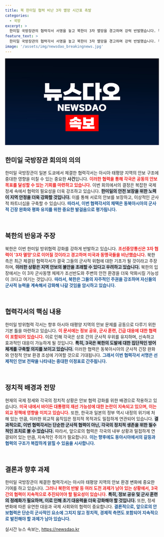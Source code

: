 ```yaml
---
title: 북 한미일 협력 비난 3자 멸망 시간표 촉발
categories:
  - 국방
excerpt: >
  한미일 국방장관의 협력각서 서명을 놓고 북한이 3자 멸망을 경고하며 강력 반발했습니다. 북한은 이번 협정이 군사적 위협을 가중시킬 것이라 주장하며, 3각 동맹이 핵동맹으로 발전할 것이라고 비난했습니다.
feature_text: >
  한미일 국방장관의 협력각서 서명을 놓고 북한이 3자 멸망을 경고하며 강력 반발했습니다. 북한은 이번 협정이 군사적 위협을 가중시킬 것이라 주장하며, 3각 동맹이 핵동맹으로 발전할 것이라고 비난했습니다.
image: '/assets/img/newsdao_breakingnews.jpg'
---
```


<p><img src="/assets/img/newsdao_breakingnews.jpg" alt="flaretime 속보" /></p>

<h2 data-ke-size="size26">한미일 국방장관 회의의 의의</h2>

<p data-ke-size="size16">
한미일 국방장관이 일본 도쿄에서 체결한 협력각서는 아시아 태평양 지역의 안보 구조에 중대한 영향을 미칠 수 있는 중요한 <b>사건</b>입니다. <b><span style="color: #ee2323;">이러한 협력을 통해 각국은 공동의 안보 목표를 달성할 수 있는 기회를 마련하고 있습니다.</span></b> 이번 회의에서의 결정은 복잡한 국제 정세 속에서 협력의 필요성을 더욱 강조하고 있습니다. <b><span style="background-color: #21538527;">한미일의 안전 보장을 위한 노력이 지역 안정을 더욱 강화할 것입니다.</span></b> 이를 통해 서로의 안보를 보장하고, 이상적인 군사적 파트너십을 구축할 수 있습니다. <b><span style="color: #1a5490;">따라서, 이번 협력각서의 채택은 동북아시아의 군사적 긴장 완화와 평화 유지를 위한 중요한 발걸음으로 평가됩니다.</span></b>
</p>

<p data-ke-size="size16">&nbsp;</p>

<h2 data-ke-size="size26">북한의 반응과 주장</h2>

<p data-ke-size="size16">
북한은 이번 한미일 방위협력 강화를 강하게 반발하고 있습니다. <b><span style="color: #ee2323;">조선중앙통신은 3자 협력이 '3자 멸망'으로 이어질 것이라고 경고하며 미국과 동맹국들을 비난했습니다.</span></b> 북한 측은 최근 체결된 협력각서가 결국 그들의 군사적 위협에 대한 기초가 될 것이라고 주장하며, <b><span style="background-color: #21538527;">이러한 상황은 지역 안보의 불안을 초래할 수 있다고 우려하고 있습니다.</span></b> 북한의 입장에서는 이 3자 군사동맹 체제가 조선반도와 주변의 안전 환경을 더욱 악화시킬 가능성이 크다고 여기는 것입니다. <b><span style="color: #1a5490;">따라서, 북한은 그들의 자주적인 주권을 강조하며 자신들의 군사적 능력을 계속해서 강화해 나갈 것임을 암시하고 있습니다.</span></b>
</p>

<p data-ke-size="size16">&nbsp;</p>

<h2 data-ke-size="size26">협력각서의 핵심 내용</h2>

<p data-ke-size="size16">
한미일 방위협력 각서는 향후 아시아 태평양 지역의 안보 문제를 공동으로 다루기 위한 기본 틀을 마련하고 있습니다. <b><span style="color: #ee2323;">이 문서에는 정보 공유, 군사 훈련, 긴급 대응에 대한 협력이 포함되어 있습니다.</span></b> 이로 인해 각국은 상호 간의 군사적 우위를 유지하며, 신속하고 효과적인 대응이 가능하게 될 것입니다. <b><span style="background-color: #21538527;">특히, 3국은 북한의 도발에 대한 집단적인 방어체계를 구축할 의지를 보이고 있습니다.</span></b> 이러한 협력은 동북아시아의 군사적 긴장 완화와 안정적 안보 환경 조성에 기여할 것으로 기대됩니다. <b><span style="color: #1a5490;">그래서 이번 협력각서 서명은 선제적인 안보 전략을 나타내는 중대한 이정표로 간주됩니다.</span></b>
</p>

<p data-ke-size="size16">&nbsp;</p>

<h2 data-ke-size="size26">정치적 배경과 전망</h2>

<p data-ke-size="size16">
현재의 국제 정세와 각국의 정치적 상황은 안보 협력 강화를 위한 배경으로 작용하고 있습니다. <b><span style="color: #ee2323;">미국 내에서 바이든 대통령의 재선 가능성에 대한 논란이 지속되고 있으며, 이는 외교 정책에 영향을 미치고 있습니다.</span></b> 또한, 한국과 일본의 정부 역시 내정의 위기에 처해 있는 만큼, 이러한 외교적 움직임은 정치적 목적과도 밀접하게 연관되어 있습니다. <b><span style="background-color: #21538527;">결과적으로, 이번 협력각서는 단순한 군사적 협력이 아닌, 각국의 정치적 생존을 위한 필수적인 조치로 볼 수 있습니다.</span></b> 따라서, 앞으로의 협력은 각국의 내부 상황과 밀접하게 연결되어 있는 만큼, 지속적인 주의가 필요합니다. <b><span style="color: #1a5490;">이는 향후에도 동아시아에서의 갈등과 협력의 구조가 복잡하게 얽힐 수 있음을 시사합니다.</span></b>
</p>

<p data-ke-size="size16">&nbsp;</p>

<h2 data-ke-size="size26">결론과 향후 과제</h2>

<p data-ke-size="size16">
한미일 국방장관이 체결한 협력각서는 아시아 태평양 지역의 안보 환경 변화에 중요한 기여를 하고 있습니다. <b><span style="color: #ee2323;">그러나 북한의 반발 등 여러 도전 과제가 남아 있는 상황에서, 3국 간의 협력이 지속적으로 추진되어야 할 필요성이 있습니다.</span></b> <b><span style="background-color: #21538527;">특히, 정보 공유 및 군사 훈련의 정례화가 필요하며, 이로 인해 초기 대응력을 더욱 강화해야 할 것입니다.</span></b> 또한, 정세 변화에 따른 유연한 대응과 국제 사회와의 협력이 중요합니다. <b><span style="color: #1a5490;">결론적으로, 앞으로의 안보협력은 단순히 군사적인 요소에 그치지 않고 정치적, 경제적 측면도 포함되어 지속적으로 발전해야 할 과제가 남아 있습니다.</span></b>
</p>
실시간 뉴스 속보는, <a href="https://newsdao.kr" rel="dofollow">https://newsdao.kr</a>


